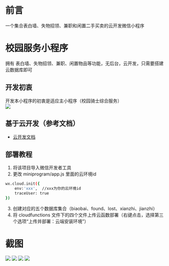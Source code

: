 # 前言
一个集合表白墙、失物招领、兼职和闲置二手买卖的云开发微信小程序
# 校园服务小程序
拥有 表白墙、失物招领、兼职、闲置物品等功能，无后台，云开发，只需要搭建云数据库即可

## 开发初衷
开发本小程序的初衷是适应主小程序（校园骑士综合服务）<br>
<img src="https://z3.ax1x.com/2021/03/29/cPtiLT.png">

## 基于云开发（参考文档）
- [云开发文档](https://developers.weixin.qq.com/miniprogram/dev/wxcloud/basis/getting-started.html)

## 部署教程
1. 将该项目导入微信开发者工具
2. 更改 miniprogram/app.js 里面的云环境id
``` bash
wx.cloud.init({
	env:'xxx',  //xxx为你的云环境id
    traceUser: true
})
```
3. 创建对应的五个数据库集合（biaobai、found、lost、xianzhi、jianzhi）
4. 将 cloudfunctions 文件下的四个文件上传云函数部署（右键点击，选择第三个选项“上传并部署：云端安装环境”）
# 截图
<img src="https://z3.ax1x.com/2021/03/29/cPYTzt.png">
<img src="https://z3.ax1x.com/2021/03/29/cPYXdg.png">
<img src="https://z3.ax1x.com/2021/03/29/cPYxij.png">
<img src="https://z3.ax1x.com/2021/03/29/cPtSWn.png">

